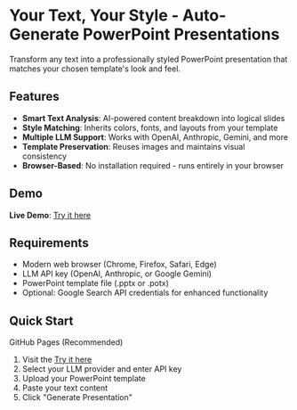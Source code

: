 # Your Text, Your Style - Auto-Generate PowerPoint Presentations

Transform any text into a professionally styled PowerPoint presentation that matches your chosen template's look and feel.

##  Features

- **Smart Text Analysis**: AI-powered content breakdown into logical slides
- **Style Matching**: Inherits colors, fonts, and layouts from your template
- **Multiple LLM Support**: Works with OpenAI, Anthropic, Gemini, and more
- **Template Preservation**: Reuses images and maintains visual consistency
- **Browser-Based**: No installation required - runs entirely in your browser

## Demo

**Live Demo**: [Try it here](https://automatedpptgenerator-production.up.railway.app/)

##  Requirements

- Modern web browser (Chrome, Firefox, Safari, Edge)
- LLM API key (OpenAI, Anthropic, or Google Gemini)
- PowerPoint template file (.pptx or .potx)
- Optional: Google Search API credentials for enhanced functionality

##  Quick Start
GitHub Pages (Recommended)
1. Visit the [Try it here](https://automatedpptgenerator-production.up.railway.app/)
2. Select your LLM provider and enter API key
3. Upload your PowerPoint template
4. Paste your text content
5. Click "Generate Presentation"

